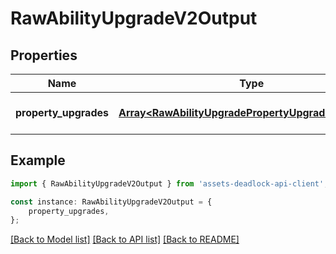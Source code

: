# RawAbilityUpgradeV2Output


## Properties

Name | Type | Description | Notes
------------ | ------------- | ------------- | -------------
**property_upgrades** | [**Array&lt;RawAbilityUpgradePropertyUpgradeV2Output&gt;**](RawAbilityUpgradePropertyUpgradeV2Output.md) |  | [optional] [default to undefined]

## Example

```typescript
import { RawAbilityUpgradeV2Output } from 'assets-deadlock-api-client';

const instance: RawAbilityUpgradeV2Output = {
    property_upgrades,
};
```

[[Back to Model list]](../README.md#documentation-for-models) [[Back to API list]](../README.md#documentation-for-api-endpoints) [[Back to README]](../README.md)
